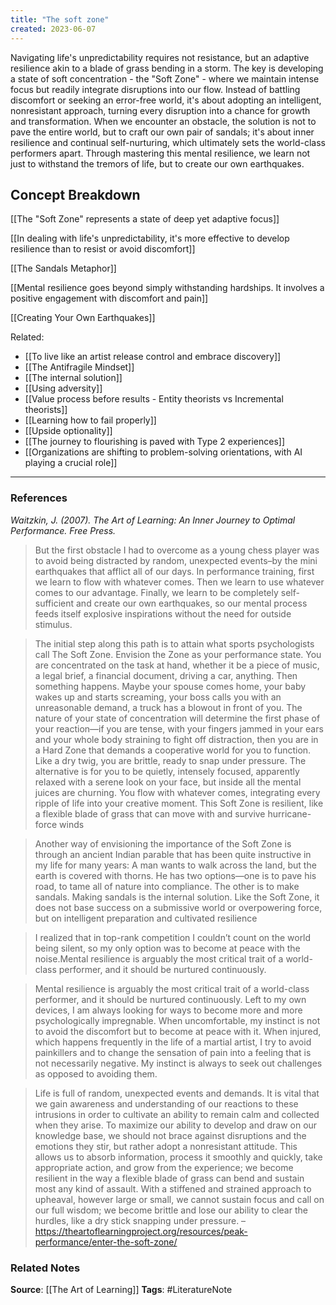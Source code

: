 ```yaml
---
title: "The soft zone"
created: 2023-06-07
---
```


Navigating life's unpredictability requires not resistance, but an adaptive resilience akin to a blade of grass bending in a storm. The key is developing a state of soft concentration - the "Soft Zone" - where we maintain intense focus but readily integrate disruptions into our flow. Instead of battling discomfort or seeking an error-free world, it's about adopting an intelligent, nonresistant approach, turning every disruption into a chance for growth and transformation. When we encounter an obstacle, the solution is not to pave the entire world, but to craft our own pair of sandals; it's about inner resilience and continual self-nurturing, which ultimately sets the world-class performers apart. Through mastering this mental resilience, we learn not just to withstand the tremors of life, but to create our own earthquakes.

## Concept Breakdown

[[The "Soft Zone" represents a state of deep yet adaptive focus]]

[[In dealing with life's unpredictability, it's more effective to develop resilience than to resist or avoid discomfort]]

[[The Sandals Metaphor]]

[[Mental resilience goes beyond simply withstanding hardships. It involves a positive engagement with discomfort and pain]]

[[Creating Your Own Earthquakes]]

Related:
- [[To live like an artist release control and embrace discovery]]
- [[The Antifragile Mindset]]
- [[The internal solution]]
- [[Using adversity]]
- [[Value process before results - Entity theorists vs Incremental theorists]]
- [[Learning how to fail properly]]
- [[Upside optionality]]
- [[The journey to flourishing is paved with Type 2 experiences]]
- [[Organizations are shifting to problem-solving orientations, with AI playing a crucial role]]

---
### References

*Waitzkin, J. (2007). The Art of Learning: An Inner Journey to Optimal Performance. Free Press.*

> But the first obstacle I had to overcome as a young chess player was to avoid being distracted by random, unexpected events–by the mini earthquakes that afflict all of our days. In performance training, first we learn to flow with whatever comes. Then we learn to use whatever comes to our advantage. Finally, we learn to be completely self-sufficient and create our own earthquakes, so our mental process feeds itself explosive inspirations without the need for outside stimulus.

> The initial step along this path is to attain what sports psychologists call The Soft Zone. Envision the Zone as your performance state. You are concentrated on the task at hand, whether it be a piece of music, a legal brief, a financial document, driving a car, anything. Then something happens. Maybe your spouse comes home, your baby wakes up and starts screaming, your boss calls you with an unreasonable demand, a truck has a blowout in front of you. The nature of your state of concentration will determine the first phase of your reaction—if you are tense, with your fingers jammed in your ears and your whole body straining to fight off distraction, then you are in a Hard Zone that demands a cooperative world for you to function. Like a dry twig, you are brittle, ready to snap under pressure. The alternative is for you to be quietly, intensely focused, apparently relaxed with a serene look on your face, but inside all the mental juices are churning. You flow with whatever comes, integrating every ripple of life into your creative moment. This Soft Zone is resilient, like a flexible blade of grass that can move with and survive hurricane-force winds

> Another way of envisioning the importance of the Soft Zone is through an ancient Indian parable that has been quite instructive in my life for many years:
> A man wants to walk across the land, but the earth is covered with thorns. He has two options—one is to pave his road, to tame all of nature into compliance. The other is to make sandals. Making sandals is the internal solution. Like the Soft Zone, it does not base success on a submissive world or overpowering force, but on intelligent preparation and cultivated resilience

> I realized that in top-rank competition I couldn’t count on the world being silent, so my only option was to become at peace with the noise.Mental resilience is arguably the most critical trait of a world-class performer, and it should be nurtured continuously.

> Mental resilience is arguably the most critical trait of a world-class performer, and it should be nurtured continuously. Left to my own devices, I am always looking for ways to become more and more psychologically impregnable. When uncomfortable, my instinct is not to avoid the discomfort but to become at peace with it. When injured, which happens frequently in the life of a martial artist, I try to avoid painkillers and to change the sensation of pain into a feeling that is not necessarily negative. My instinct is always to seek out challenges as opposed to avoiding them.

> Life is full of random, unexpected events and demands. It is vital that we gain awareness and understanding of our reactions to these intrusions in order to cultivate an ability to remain calm and collected when they arise. To maximize our ability to develop and draw on our knowledge base, we should not brace against disruptions and the emotions they stir, but rather adopt a nonresistant attitude. This allows us to absorb information, process it smoothly and quickly, take appropriate action, and grow from the experience; we become resilient in the way a flexible blade of grass can bend and sustain most any kind of assault. With a stiffened and strained approach to upheaval, however large or small, we cannot sustain focus and call on our full wisdom; we become brittle and lose our ability to clear the hurdles, like a dry stick snapping under pressure. – https://theartoflearningproject.org/resources/peak-performance/enter-the-soft-zone/

### Related Notes
**Source**: [[The Art of Learning]]
**Tags**: #LiteratureNote 
